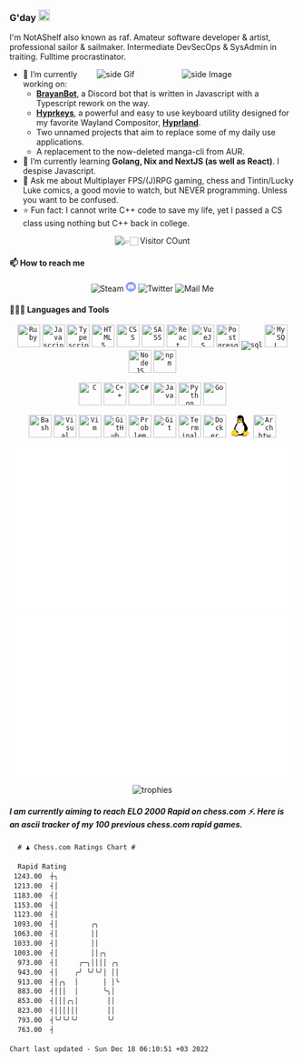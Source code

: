 ### G'day  <img src="../assets/Hi.gif" width="20px" height="20px">

I'm NotAShelf also known as raf.
Amateur software developer & artist, professional sailor & sailmaker. Intermediate DevSecOps & SysAdmin in traiting. Fulltime procrastinator.
  
<img src="../assets/life_balance.gif" alt="side Image" align="right" width="200" height="auto" />
<img src="../assets/rick.gif" alt="side Gif" align="right" width="150" height="auto"/> 
</a>
  
- 🔭 I’m currently working on: 
  - [**BrayanBot**](https://github.com/BrayanbotDev/BrayanBot), a Discord bot that is written in Javascript with a Typescript rework on the way.
  - [**Hyprkeys**](https://github.com/NotAShelf/Hyprkeys), a powerful and easy to use keyboard utility designed for my favorite Wayland Compositor, 
    [**Hyprland**](https://github.com/hyprwm/Hyprland).
  - Two unnamed projects that aim to replace some of my daily use applications.
  - A replacement to the now-deleted manga-cli from AUR.
- 🌱 I’m currently learning **Golang, Nix and NextJS (as well as React)**. I despise Javascript.
- 💬 Ask me about Multiplayer FPS/(J)RPG gaming, chess and Tintin/Lucky Luke comics, a good movie to watch, but NEVER programming. Unless you want to be confused.
- ⭐ Fun fact: I cannot write C++ code to save my life, yet I passed a CS class using nothing but C++ back in college.

<p align="center">  
<img title="👉🏻 Visitor COunt" href="https://steamcommunity.com/id/NotAShelf/" src="https://profile-counter.glitch.me/NotAShelf/count.svg">
</p>

  
#### 📫 How to reach me

<p align="center">  
<img title="Steam" href="https://steamcommunity.com/id/NotAShelf/" src="https://upload.wikimedia.org/wikipedia/commons/8/83/Steam_icon_logo.svg" width="3.5%">
<img title="Discord" href="https://discord.gg/TS6w3TYZRM" src="https://github.com/NotAShelf/NotAShelf/blob/main/assets/discord-round.svg" width="3.5%">
<img title="Twitter" href="https://twitter.com/NotAShelf" src="https://img.icons8.com/color/48/000000/twitter.png" width="3.5%">
<img title="Mail Me" href="mailto:me@notashelf.dev" src="https://img.icons8.com/fluent/48/000000/gmail.png" width="3.5%">
  
#### 👨🏻‍💻 Languages and Tools

<p align="center">
   <code><img title="Ruby" height="40" width="40" src="../assets/icons/ruby.png"></code>
  <code><img title="Javascript" height="40" width="40" src="../assets/icons/Javascript.png"></code>
  <code><img title="Typescript" height="40" width="40" src="../assets/icons/typescript.png"></code>
  <code><img title="HTML5" height="40" width="40" src="../assets/icons/html5.svg"></code>
  <code><img title="CSS" height="40" width="40" src="../assets/icons/css.svg"></code>
  <code><img title="SASS" height="40" width="40" src="../assets/icons/sass.svg"></code>
  <code><img title="React" height="40" width="40" src="../assets/icons/react-original-wordmark.svg"></code>
  <code><img title="VueJS" height="40" width="40" src="../assets/icons/vuejs-original-wordmark.svg"></code>
  <code><img title="Postgresql" height="40" width="40" src="../assets/icons/postgresql.png"></code>
  <code><img title="SQL" height="40" width="40" src="../assets/icons/sql.png" alt="sql"></code>
  <code><img title="MySQL" height="40" width="40" src="../assets/icons/mysql.svg"></code>  
  <code><img title="NodeJS" height="40" width="40" src="../assets/icons/nodejs.png"></code>
  <code><img title="npm" height="40" width="40" src="../assets/icons/npm.svg"></code>
</p>
<p align="center">
  <code><img title="C" height="40" width="40" src="../assets/icons/c.svg"></code>
  <code><img title="C++" height="40" width="40"  src="../assets/icons/cpp.svg"></code>
  <code><img title="C#" height="40" width="40" src="../assets/icons/cSharp.svg"></code>
  <code><img title="Java" height="40" width="40" src="../assets/icons/java.png"></code>
  <code><img title="Python" height="40" width="40" src="../assets/icons/python-original.svg"></code>
  <code><img title="Go" height="40" width="40" src="../assets/icons/go.png"></code>
</p>

<p align="center">
  <code><img title="Bash" height="40" width="40" src="../assets/icons/bash.png"></code>
  <code><img title="Visual Studio Code" height="40" width="40" src="../assets/icons/vscode.png"></code></code>
  <code><img title="Vim" height="40" width="40" src="../assets/icons/vim.png"></code></code>
  <code><img title="GitHub" height="40" width="40" src="../assets/icons/github.svg"></code>
  <code><img title="Problem Solving" height="40" width="40" src="../assets/icons/problemSolving.png"></code>
  <code><img title="Git" height="40" width="40" src="../assets/icons/git-original.svg"></code>
  <code><img title="Terminal" height="40" width="40" src="../assets/icons/terminal.png"></code>
  <code><img title="Docker" height="40" width="40" src="../assets/icons/docker.png"></code>
  <code><img title="Linux" height="40" width="40" src="https://raw.githubusercontent.com/devicons/devicon/master/icons/linux/linux-original.svg"></code>
  <code><img title="Arch btw" height="40" width="40" src="../assets/icons/arch.svg" href="https://aur.archlinux.org/account/notashelf"></code>
</p>

<p align="center">
   <img title="overview" src="https://github.com/NotAShelf/NotAShelf/blob/output/generated/overview.svg">
   <img title="languages" src="https://github.com/NotAShelf/NotAShelf/blob/output/generated/languages.svg">
   <img title="trophies" src="https://github-profile-trophy.vercel.app/?username=NotAShelf&theme=onedark&no-frame=false&row=1&&margin-w=20&no-bg=true">
</p>
  
##### I am currently aiming to reach ELO 2000 Rapid on chess.com ⚡. Here is an ascii tracker of my 100 previous chess.com rapid games.
  
```txt
  # ♟︎ Chess.com Ratings Chart #
  
  Rapid Rating
 1243.00  ┼╮
 1213.00  ┤│
 1183.00  ┤│
 1153.00  ┤│
 1123.00  ┤│
 1093.00  ┤│        ╭╮
 1063.00  ┤│        ││
 1033.00  ┤│        ││
 1003.00  ┤│        ││╭╮
  973.00  ┤│     ╭─╮││││ ╭╮
  943.00  ┤│    ╭╯ ╰╯╰╯│ ││
  913.00  ┤│╭╮  │      │ │╰
  883.00  ┤│││  │      ╰╮│
  853.00  ┤│││╭╮│       ││
  823.00  ┤││││││       ││
  793.00  ┤╰╯╰╯╰╯       ╰╯
  763.00  ┤

Chart last updated - Sun Dec 18 06:10:51 +03 2022  
  ```
  